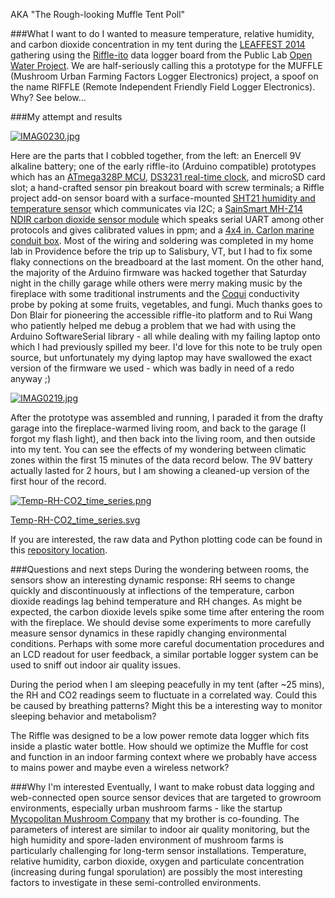 AKA "The Rough-looking Muffle Tent Poll"

###What I want to do
I wanted to measure temperature, relative humidity, and carbon dioxide concentration in my tent during the [LEAFFEST 2014](http://publiclab.org/notes/cfastie/08-26-2014/l-e-a-f-f-e-s-t) gathering using the [Riffle-ito](http://publiclab.org/wiki/riffle) data logger board from the Public Lab [Open Water Project](http://openwaterproject.io/).  We are half-seriously calling this a prototype for the MUFFLE (Mushroom Urban Farming Factors Logger Electronics) project, a spoof on the name RIFFLE (Remote Independent Friendly Field Logger Electronics). Why? See below...

###My attempt and results

[![IMAG0230.jpg](http://i.publiclab.org/system/images/photos/000/006/855/medium/IMAG0230.jpg)](http://i.publiclab.org/system/images/photos/000/006/855/original/IMAG0230.jpg)

Here are the parts that I cobbled together, from the left:  an Enercell 9V alkaline battery; one of the early riffle-ito (Arduino compatible) prototypes which has an [ATmega328P MCU](http://www.atmel.com/devices/atmega328p.aspx), [DS3231 real-time clock](http://www.maximintegrated.com/en/products/digital/real-time-clocks/DS3231.html), and microSD card slot; a hand-crafted sensor pin breakout board with screw terminals; a Riffle project add-on sensor board with a surface-mounted [SHT21 humidity and temperature sensor](http://www.sensirion.com/en/products/humidity-temperature/humidity-sensor-sht2x/) which communicates via I2C; a [SainSmart MH-Z14 NDIR carbon dioxide sensor module](http://www.sainsmart.com/sensors/eco/sainsmart-mh-z14-infrared-carbon-dioxide-sensor-module-for-arduino.html) which speaks serial UART among other protocols and gives calibrated values in ppm; and a [4x4 in. Carlon marine conduit box](http://www.homedepot.com/p/Carlon-4-in-x-4-in-Junction-Box-E987NR/100404095).  Most of the wiring and soldering was completed in my home lab in Providence before the trip up to Salisbury, VT, but I had to fix some flaky connections on the breadboard at the last moment.  On the other hand, the majority of the Arduino firmware was hacked together that Saturday night in the chilly garage while others were merry making music by the fireplace with some traditional instruments and the [Coqui](http://pvos.org/coqui/) conductivity probe by poking at some fruits, vegetables, and fungi.  Much thanks goes to Don Blair for pioneering the accessible riffle-ito platform and to Rui Wang who patiently helped me debug a problem that we had with using the Arduino SoftwareSerial library - all while dealing with my failing laptop onto which I had previously spilled my beer.  I'd love for this note to be truly open source, but unfortunately my dying laptop may have swallowed the exact version of the firmware we used - which was badly in need of a redo anyway ;)

[![IMAG0219.jpg](http://i.publiclab.org/system/images/photos/000/006/856/medium/IMAG0219.jpg)](http://i.publiclab.org/system/images/photos/000/006/856/original/IMAG0219.jpg)

After the prototype was assembled and running, I paraded it from the drafty garage into the fireplace-warmed living room, and back to the garage (I forgot my flash light), and then back into the living room, and then outside into my tent.  You can see the effects of my wondering between climatic zones within the first 15 minutes of the data record below.  The 9V battery actually lasted for 2 hours, but I am showing a cleaned-up version of the first hour of the record.

[![Temp-RH-CO2_time_series.png](http://i.publiclab.org/system/images/photos/000/006/863/medium/Temp-RH-CO2_time_series.png)](http://i.publiclab.org/system/images/photos/000/006/863/original/Temp-RH-CO2_time_series.png)

<a href="http://i.publiclab.org/system/images/photos/000/006/862/original/Temp-RH-CO2_time_series.svg"><i class="icon icon-file"></i> Temp-RH-CO2_time_series.svg</a>

If you are interested, the raw data and Python plotting code can be found in this [repository location](https://github.com/p-v-o-s/muffle/tree/master/data/2014-09-14_LEAFFEST_tent_poll).

###Questions and next steps
During the wondering between rooms, the sensors show an interesting dynamic response: RH seems to change quickly and discontinuously at inflections of the temperature, carbon dioxide readings lag behind temperature and RH changes.  As might be expected, the carbon dioxide levels spike some time after entering the room with the fireplace.  We should devise some experiments to more carefully measure sensor dynamics in these rapidly changing environmental conditions.  Perhaps with some more careful documentation procedures and an LCD readout for user feedback, a similar portable logger system can be used to sniff out indoor air quality issues.

During the period when I am sleeping peacefully in my tent (after ~25 mins), the RH and CO2 readings seem to fluctuate in a correlated way.  Could this be caused by breathing patterns?  Might this be a interesting way to monitor sleeping behavior and metabolism? 

The Riffle was designed to be a low power remote data logger which fits inside a plastic water bottle.  How should we optimize the Muffle for cost and function in an indoor farming context where we probably have access to mains power and maybe even a wireless network?

###Why I'm interested
Eventually, I want to make robust data logging and web-connected open source sensor devices that are targeted to growroom environments, especially urban mushroom farms - like the startup [Mycopolitan Mushroom Company](http://mycopolitan.com/) that my brother is co-founding.  The parameters of interest are similar to indoor air quality monitoring, but the high humidity and spore-laden environment of mushroom farms is particularly challenging for long-term sensor installations.  Temperature, relative humidity, carbon dioxide, oxygen and particulate concentration (increasing during fungal sporulation) are possibly the most interesting factors to investigate in these semi-controlled environments.
